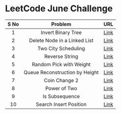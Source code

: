 # LeetCode June Challenge

| S No |             Problem            |                                          URL                                         |
|:----:|:------------------------------:|:------------------------------------------------------------------------------------:|
|   1  |       Invert Binary Tree       |  [Link](https://github.com/ishpreet-singh/leetcode-june-challenge/blob/master/1.cpp) |
|   2  |  Delete Node in a Linked List  |  [Link](https://github.com/ishpreet-singh/leetcode-june-challenge/blob/master/2.cpp) |
|   3  |       Two City Scheduling      |  [Link](https://github.com/ishpreet-singh/leetcode-june-challenge/blob/master/3.cpp) |
|   4  |         Reverse String         |  [Link](https://github.com/ishpreet-singh/leetcode-june-challenge/blob/master/4.cpp) |
|   5  |     Random Pick with Weight    |  [Link](https://github.com/ishpreet-singh/leetcode-june-challenge/blob/master/5.cpp) |
|   6  | Queue Reconstruction by Height |  [Link](https://github.com/ishpreet-singh/leetcode-june-challenge/blob/master/6.cpp) |
|   7  |          Coin Change 2         |  [Link](https://github.com/ishpreet-singh/leetcode-june-challenge/blob/master/7.cpp) |
|   8  |          Power of Two          |  [Link](https://github.com/ishpreet-singh/leetcode-june-challenge/blob/master/8.cpp) |
|   9  |         Is Subsequence         |  [Link](https://github.com/ishpreet-singh/leetcode-june-challenge/blob/master/9.cpp) |
|  10  |     Search Insert Position     | [Link](https://github.com/ishpreet-singh/leetcode-june-challenge/blob/master/10.cpp) |